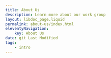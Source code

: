 ```yaml
---
title: About Us
description: Learn more about our work group
layout: libdoc_page.liquid
permalink: about-us/index.html
eleventyNavigation:
    key: About Us
date: git Last Modified
tags:
    - intro
---
```

